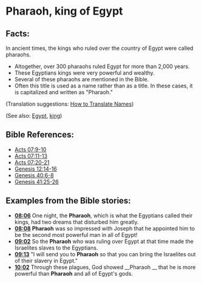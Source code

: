 # Pharaoh, king of Egypt #

## Facts: ##

In ancient times, the kings who ruled over the country of Egypt were called pharaohs.

* Altogether, over 300 pharaohs ruled Egypt for more than 2,000 years.
* These Egyptians kings were very powerful and wealthy.
* Several of these pharaohs are mentioned in the Bible.
* Often this title is used as a name rather than as a title. In these cases, it is capitalized and written as "Pharaoh."

(Translation suggestions: [How to Translate Names](en/ta-vol1/translate/man/translate-names))

(See also: [Egypt](../other/egypt.md), [king](../other/king.md))

## Bible References: ##

* [Acts 07:9-10](en/tn/act/help/07/09)
* [Acts 07:11-13](en/tn/act/help/07/11)
* [Acts 07:20-21](en/tn/act/help/07/20)
* [Genesis 12:14-16](en/tn/gen/help/12/14)
* [Genesis 40:6-8](en/tn/gen/help/40/06)
* [Genesis 41:25-26](en/tn/gen/help/41/25)

## Examples from the Bible stories: ##

* __[08:06](en/tn/obs/help/08/06)__ One night, the __Pharaoh__, which is what the Egyptians called their kings, had two dreams that disturbed him greatly.
* __[08:08](en/tn/obs/help/08/08)__ __Pharaoh__  was so impressed with Joseph that he appointed him to be the second most powerful man in all of Egypt!
* __[09:02](en/tn/obs/help/09/02)__ So the __Pharaoh__  who was ruling over Egypt at that time made the Israelites slaves to the Egyptians.
* __[09:13](en/tn/obs/help/09/13)__ "I will send you to __Pharaoh__  so that you can bring the Israelites out of their slavery in Egypt."
* __[10:02](en/tn/obs/help/10/02)__ Through these plagues, God showed __Pharaoh __  that he is more powerful than __Pharaoh__  and all of Egypt's gods.